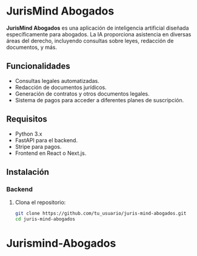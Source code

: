 # JurisMind Abogados

**JurisMind Abogados** es una aplicación de inteligencia artificial diseñada específicamente para abogados. La IA proporciona asistencia en diversas áreas del derecho, incluyendo consultas sobre leyes, redacción de documentos, y más.

## Funcionalidades

- Consultas legales automatizadas.
- Redacción de documentos jurídicos.
- Generación de contratos y otros documentos legales.
- Sistema de pagos para acceder a diferentes planes de suscripción.

## Requisitos

- Python 3.x
- FastAPI para el backend.
- Stripe para pagos.
- Frontend en React o Next.js.

## Instalación

### Backend

1. Clona el repositorio:

   ```bash
   git clone https://github.com/tu_usuario/juris-mind-abogados.git
   cd juris-mind-abogados
# Jurismind-Abogados
